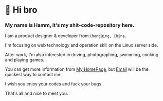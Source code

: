 # 👋 Hi bro

### My name is Hamm, it's my shit-code-repository here.

I am a product designer & developer from ```ChongQing, China```. 

I'm focusing on web technology and operation skill on the Linux server side.

After work, I'm also interested in driving, photographing, swimming, cooking and playing games.

You can get more information from [My HomePage](https://hamm.cn), but [Email](mailto:admin@hamm.cn) will be the quickest way to contact me.

I wish you enjoy your codes and fuck your bugs.

That's all and nice to meet you.
